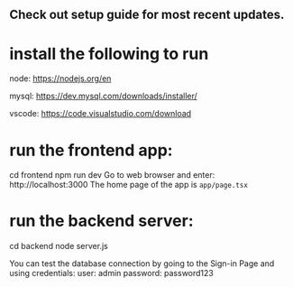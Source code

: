 ## Check out setup guide for most recent updates.

# install the following to run
node: https://nodejs.org/en 

mysql: https://dev.mysql.com/downloads/installer/

vscode: https://code.visualstudio.com/download

# run the frontend app:
cd frontend
npm run dev
Go to web browser and enter: http://localhost:3000
The home page of the app is `app/page.tsx`

# run the backend server:
cd backend
node server.js

You can test the database connection by going to the Sign-in Page and using credentials:
user: admin
password: password123
